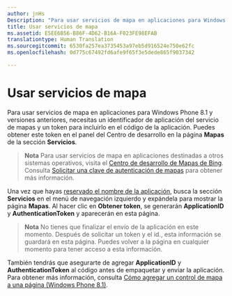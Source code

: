 ```yaml
---
author: jnHs
Description: "Para usar servicios de mapa en aplicaciones para Windows Phone 8.1 y versiones anteriores, necesitas un identificador de aplicación del servicio de mapas y un token para incluirlo en el código de la aplicación. Puedes obtener este token en el panel del Centro de desarrollo en la página Mapas de la sección Servicios."
title: Usar servicios de mapa
ms.assetid: E5EE6B56-B86F-4D62-B16A-F023FE98EFAB
translationtype: Human Translation
ms.sourcegitcommit: 6530fa257ea3735453a97eb5d916524e750e62fc
ms.openlocfilehash: 0d775c67492fd6afe9f65f3e5dede865f9037342

---
```


# Usar servicios de mapa


Para usar servicios de mapa en aplicaciones para Windows Phone 8.1 y versiones anteriores, necesitas un identificador de aplicación del servicio de mapas y un token para incluirlo en el código de la aplicación. Puedes obtener este token en el panel del Centro de desarrollo en la página **Mapas** de la sección **Servicios**.

> **Nota** Para usar servicios de mapa en aplicaciones destinadas a otros sistemas operativos, visita el [Centro de desarrollo de Mapas de Bing](http://go.microsoft.com/fwlink/p/?LinkId=614880). Consulta [Solicitar una clave de autenticación de mapas](https://msdn.microsoft.com/library/windows/apps/mt219694) para obtener más información.

Una vez que hayas [reservado el nombre de la aplicación](create-your-app-by-reserving-a-name.md), busca la sección **Servicios** en el menú de navegación izquierdo y expándela para mostrar la página **Mapas**. Al hacer clic en **Obtener token**, se generarán **ApplicationID** y **AuthenticationToken** y aparecerán en esta página.

> **Nota** No tienes que finalizar el envío de la aplicación en este momento. Después de solicitar un token y el id., esta información se guardará en esta página. Puedes volver a la página en cualquier momento para tener acceso a esta información.

También tendrás que asegurarte de agregar **ApplicationID** y **AuthenticationToken** al código antes de empaquetar y enviar la aplicación. Para obtener más información, consulta [Cómo agregar un control de mapa a una página (Windows Phone 8.1)](http://go.microsoft.com/fwlink/p/?LinkId=614882).

 

 







<!--HONumber=Jun16_HO4-->


